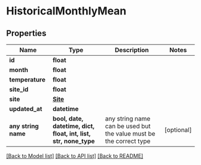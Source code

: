 # HistoricalMonthlyMean


## Properties
Name | Type | Description | Notes
------------ | ------------- | ------------- | -------------
**id** | **float** |  | 
**month** | **float** |  | 
**temperature** | **float** |  | 
**site_id** | **float** |  | 
**site** | [**Site**](Site.md) |  | 
**updated_at** | **datetime** |  | 
**any string name** | **bool, date, datetime, dict, float, int, list, str, none_type** | any string name can be used but the value must be the correct type | [optional]

[[Back to Model list]](../README.md#documentation-for-models) [[Back to API list]](../README.md#documentation-for-api-endpoints) [[Back to README]](../README.md)



